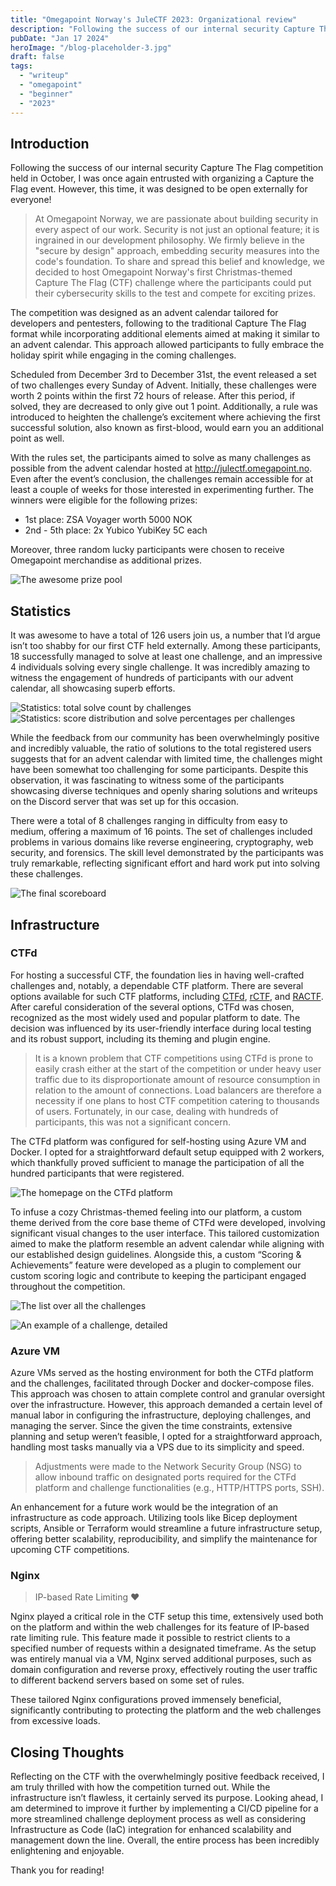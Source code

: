 ```yaml
---
title: "Omegapoint Norway's JuleCTF 2023: Organizational review"
description: "Following the success of our internal security Capture The Flag competition held in October, I was once again entrusted with organizing a Capture the Flag event for Omegapoint. However, this time, it was designed to be open externally for everyone!"
pubDate: "Jan 17 2024"
heroImage: "/blog-placeholder-3.jpg"
draft: false
tags:
  - "writeup"
  - "omegapoint"
  - "beginner"
  - "2023"
---
```


## Introduction

Following the success of our internal security Capture The Flag competition held in October, I was once again entrusted with organizing a Capture the Flag event. However, this time, it was designed to be open externally for everyone!

> At Omegapoint Norway, we are passionate about building security in every aspect of our work. Security is not just an optional feature; it is ingrained in our development philosophy. We firmly believe in the "secure by design" approach, embedding security measures into the code's foundation. To share and spread this belief and knowledge, we decided to host Omegapoint Norway's first Christmas-themed Capture The Flag (CTF) challenge where the participants could put their cybersecurity skills to the test and compete for exciting prizes.

The competition was designed as an advent calendar tailored for developers and pentesters, following to the traditional Capture The Flag format while incorporating additional elements aimed at making it similar to an advent calendar. This approach allowed participants to fully embrace the holiday spirit while engaging in the coming challenges.

Scheduled from December 3rd to December 31st, the event released a set of two challenges every Sunday of Advent. Initially, these challenges were worth 2 points within the first 72 hours of release. After this period, if solved, they are decreased to only give out 1 point. Additionally, a rule was introduced to heighten the challenge’s excitement where achieving the first successful solution, also known as first-blood, would earn you an additional point as well.

With the rules set, the participants aimed to solve as many challenges as possible from the advent calendar hosted at http://julectf.omegapoint.no. Even after the event’s conclusion, the challenges remain accessible for at least a couple of weeks for those interested in experimenting further. The winners were eligible for the following prizes:

- 1st place: ZSA Voyager worth 5000 NOK
- 2nd - 5th place: 2x Yubico YubiKey 5C each

Moreover, three random lucky participants were chosen to receive Omegapoint merchandise as additional prizes.

![The awesome prize pool](https://hackmd.io/_uploads/ByTrjMh_a.jpg)

## Statistics

It was awesome to have a total of 126 users join us, a number that I’d argue isn’t too shabby for our first CTF held externally. Among these participants, 18 successfully managed to solve at least one challenge, and an impressive 4 individuals solving every single challenge. It was incredibly amazing to witness the engagement of hundreds of participants with our advent calendar, all showcasing superb efforts.

![Statistics: total solve count by challenges](https://hackmd.io/_uploads/rJbXhfhO6.png)
![Statistics: score distribution and solve percentages per challenges](https://hackmd.io/_uploads/Sk542Gh_6.png)

While the feedback from our community has been overwhelmingly positive and incredibly valuable, the ratio of solutions to the total registered users suggests that for an advent calendar with limited time, the challenges might have been somewhat too challenging for some participants. Despite this observation, it was fascinating to witness some of the participants showcasing diverse techniques and openly sharing solutions and writeups on the Discord server that was set up for this occasion.

There were a total of 8 challenges ranging in difficulty from easy to medium, offering a maximum of 16 points. The set of challenges included problems in various domains like reverse engineering, cryptography, web security, and forensics. The skill level demonstrated by the participants was truly remarkable, reflecting significant effort and hard work put into solving these challenges.

![The final scoreboard](https://hackmd.io/_uploads/r11osG3dT.png)

## Infrastructure

### CTFd

For hosting a successful CTF, the foundation lies in having well-crafted challenges and, notably, a dependable CTF platform. There are several options available for such CTF platforms, including [CTFd](https://github.com/CTFd/CTFd), [rCTF](https://github.com/redpwn/rctf), and [RACTF](https://github.com/ractf/core). After careful consideration of the several options, CTFd was chosen, recognized as the most widely used and popular platform to date. The decision was influenced by its user-friendly interface during local testing and its robust support, including its theming and plugin engine.

> It is a known problem that CTF competitions using CTFd is prone to easily crash either at the start of the competition or under heavy user traffic due to its disproportionate amount of resource consumption in relation to the amount of connections. Load balancers are therefore a necessity if one plans to host CTF competition catering to thousands of users. Fortunately, in our case, dealing with hundreds of participants, this was not a significant concern.

The CTFd platform was configured for self-hosting using Azure VM and Docker. I opted for a straightforward default setup equipped with 2 workers, which thankfully proved sufficient to manage the participation of all the hundred participants that were registered.

![The homepage on the CTFd platform](https://hackmd.io/_uploads/Sy3ujGndT.png)

To infuse a cozy Christmas-themed feeling into our platform, a custom theme derived from the core base theme of CTFd were developed, involving significant visual changes to the user interface. This tailored customization aimed to make the platform resemble an advent calendar while aligning with our established design guidelines. Alongside this, a custom “Scoring & Achievements” feature were developed as a plugin to complement our custom scoring logic and contribute to keeping the participant engaged throughout the competition.

![The list over all the challenges](https://hackmd.io/_uploads/Bkz3nGn_6.png)

![An example of a challenge, detailed](https://hackmd.io/_uploads/ByBvNEhOT.png)

### Azure VM

Azure VMs served as the hosting environment for both the CTFd platform and the challenges, facilitated through Docker and docker-compose files. This approach was chosen to attain complete control and granular oversight over the infrastructure. However, this approach demanded a certain level of manual labor in configuring the infrastructure, deploying challenges, and managing the server. Since the given the time constraints, extensive planning and setup weren’t feasible, I opted for a straightforward approach, handling most tasks manually via a VPS due to its simplicity and speed.

> Adjustments were made to the Network Security Group (NSG) to allow inbound traffic on designated ports required for the CTFd platform and challenge functionalities (e.g., HTTP/HTTPS ports, SSH).

An enhancement for a future work would be the integration of an infrastructure as code approach. Utilizing tools like Bicep deployment scripts, Ansible or Terraform would streamline a future infrastructure setup, offering better scalability, reproducibility, and simplify the maintenance for upcoming CTF competitions.

### Nginx

> IP-based Rate Limiting ❤️

Nginx played a critical role in the CTF setup this time, extensively used both on the platform and within the web challenges for its feature of IP-based rate limiting rule. This feature made it possible to restrict clients to a specified number of requests within a designated timeframe. As the setup was entirely manual via a VM, Nginx served additional purposes, such as domain configuration and reverse proxy, effectively routing the user traffic to different backend servers based on some set of rules.

These tailored Nginx configurations proved immensely beneficial, significantly contributing to protecting the platform and the web challenges from excessive loads.

## Closing Thoughts

Reflecting on the CTF with the overwhelmingly positive feedback received, I am truly thrilled with how the competition turned out. While the infrastructure isn’t flawless, it certainly served its purpose. Looking ahead, I am determined to improve it further by implementing a CI/CD pipeline for a more streamlined challenge deployment process as well as considering Infrastructure as Code (IaC) integration for enhanced scalability and management down the line. Overall, the entire process has been incredibly enlightening and enjoyable.

Thank you for reading!
